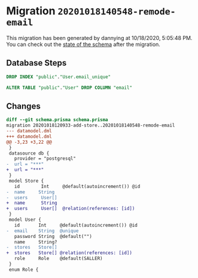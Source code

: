 # Migration `20201018140548-remode-email`

This migration has been generated by dannying at 10/18/2020, 5:05:48 PM.
You can check out the [state of the schema](./schema.prisma) after the migration.

## Database Steps

```sql
DROP INDEX "public"."User.email_unique"

ALTER TABLE "public"."User" DROP COLUMN "email"
```

## Changes

```diff
diff --git schema.prisma schema.prisma
migration 20201018120933-add-store..20201018140548-remode-email
--- datamodel.dml
+++ datamodel.dml
@@ -3,23 +3,22 @@
 }
 datasource db {
   provider = "postgresql"
-  url = "***"
+  url = "***"
 }
 model Store {
   id        Int     @default(autoincrement()) @id
-  name     String
-  users     User[]
+  name      String
+  users     User[]  @relation(references: [id])
 }
 model User {
   id       Int     @default(autoincrement()) @id
-  email    String  @unique
   password String  @default("")
   name     String?
-  stores   Store[]
+  stores   Store[] @relation(references: [id])
   role     Role    @default(SALLER)
 }
 enum Role {
```


